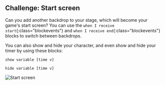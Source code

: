 ## Challenge: Start screen
Can you add another backdrop to your stage, which will become your game's start screen? You can use the `when I receive start`{:class="blockevents"} and `when I receive end`{:class="blockevents"} blocks to switch between backdrops.

You can also show and hide your character, and even show and hide your timer by using these blocks:

```blocks
show variable [time v]

hide variable [time v]
```

![Start screen](images/brain-startscreen.png)
